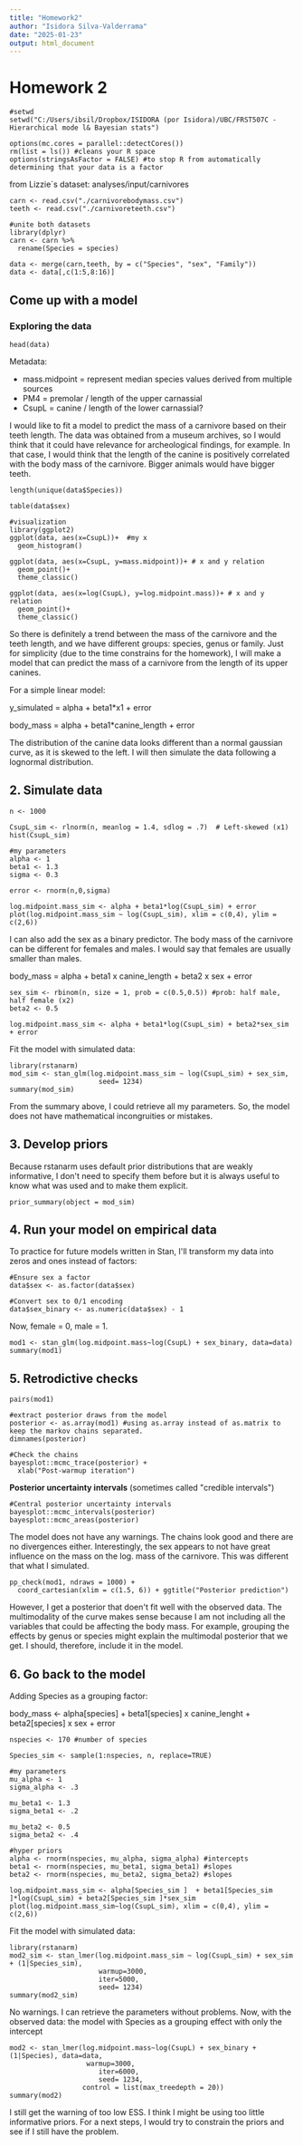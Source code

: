 ```yaml
---
title: "Homework2"
author: "Isidora Silva-Valderrama"
date: "2025-01-23"
output: html_document
---
```


# Homework 2

```{r setup, include=FALSE}
#setwd
setwd("C:/Users/ibsil/Dropbox/ISIDORA (por Isidora)/UBC/FRST507C - Hierarchical mode l& Bayesian stats")

options(mc.cores = parallel::detectCores())
rm(list = ls()) #cleans your R space
options(stringsAsFactor = FALSE) #to stop R from automatically determining that your data is a factor

```

from Lizzie`s dataset: 
analyses/input/carnivores
```{r}
carn <- read.csv("./carnivorebodymass.csv")
teeth <- read.csv("./carnivoreteeth.csv")

#unite both datasets
library(dplyr)
carn <- carn %>%
  rename(Species = species)

data <- merge(carn,teeth, by = c("Species", "sex", "Family"))
data <- data[,c(1:5,8:16)]
```


## Come up with a model

### Exploring the data
```{r}
head(data)
```

Metadata: 
- mass.midpoint = represent median species values derived from multiple sources
- PM4 = premolar / length of the upper carnassial 
- CsupL = canine / length of the lower carnassial? 

I would like to fit a model to predict the mass of a carnivore based on their teeth length. The data was obtained from a museum archives, so I would think that it could have relevance for archeological findings, for example.
In that case, I would think that the length of the canine is positively correlated with the body mass of the carnivore. Bigger animals would have bigger teeth.

```{r}
length(unique(data$Species))

table(data$sex)

#visualization
library(ggplot2)
ggplot(data, aes(x=CsupL))+  #my x
  geom_histogram()

ggplot(data, aes(x=CsupL, y=mass.midpoint))+ # x and y relation
  geom_point()+
  theme_classic()

ggplot(data, aes(x=log(CsupL), y=log.midpoint.mass))+ # x and y relation
  geom_point()+
  theme_classic()
```

So there is definitely a trend between the mass of the carnivore and the teeth length, and we have different groups: species, genus or family. Just for simplicity (due to the time constrains for the homework), I will make a model that can predict the mass of a carnivore from the length of its upper canines. 

For a simple linear model:

y_simulated = alpha + beta1*x1 + error

body_mass = alpha + beta1*canine_length + error

The distribution of the canine data looks different than a normal gaussian curve, as it is skewed to the left. I will then simulate the data following a lognormal distribution. 

## 2. Simulate data
```{r}
n <- 1000

CsupL_sim <- rlnorm(n, meanlog = 1.4, sdlog = .7)  # Left-skewed (x1)
hist(CsupL_sim)

#my parameters
alpha <- 1
beta1 <- 1.3
sigma <- 0.3

error <- rnorm(n,0,sigma)

log.midpoint.mass_sim <- alpha + beta1*log(CsupL_sim) + error
plot(log.midpoint.mass_sim ~ log(CsupL_sim), xlim = c(0,4), ylim = c(2,6))
```

I can also add the sex as a binary predictor. The body mass of the carnivore can be different for females and males. I would say that females are usually smaller than males. 

body_mass = alpha + beta1 x canine_length + beta2 x sex + error

```{r}
sex_sim <- rbinom(n, size = 1, prob = c(0.5,0.5)) #prob: half male, half female (x2)
beta2 <- 0.5

log.midpoint.mass_sim <- alpha + beta1*log(CsupL_sim) + beta2*sex_sim + error
```

Fit the model with simulated data: 

```{r}
library(rstanarm)
mod_sim <- stan_glm(log.midpoint.mass_sim ~ log(CsupL_sim) + sex_sim,
                      seed= 1234)
summary(mod_sim)

```

From the summary above, I could retrieve all my parameters. So, the model does not have mathematical incongruities or mistakes. 

## 3. Develop priors

Because rstanarm uses default prior distributions that are weakly informative, I don't need to specify them before but it is always useful to know what was used and to make them explicit. 
```{r}
prior_summary(object = mod_sim)
```
## 4. Run your model on empirical data

To practice for future models written in Stan, I'll transform my data into zeros and ones instead of factors: 
```{r}
#Ensure sex a factor
data$sex <- as.factor(data$sex)

#Convert sex to 0/1 encoding
data$sex_binary <- as.numeric(data$sex) - 1
```

Now, female = 0, male = 1. 

```{r}
mod1 <- stan_glm(log.midpoint.mass~log(CsupL) + sex_binary, data=data)
summary(mod1)
```

## 5. Retrodictive checks

```{r}
pairs(mod1)
```
```{r}
#extract posterior draws from the model
posterior <- as.array(mod1) #using as.array instead of as.matrix to keep the markov chains separated.
dimnames(posterior)

#Check the chains
bayesplot::mcmc_trace(posterior) + 
  xlab("Post-warmup iteration")
```

**Posterior uncertainty intervals**
(sometimes called "credible intervals")
```{r}
#Central posterior uncertainty intervals
bayesplot::mcmc_intervals(posterior)
bayesplot::mcmc_areas(posterior)
```

The model does not have any warnings. The chains look good and there are no divergences either. Interestingly, the sex appears to not have great influence on the mass on the log. mass of the carnivore. This was different that what I simulated.

```{r}
pp_check(mod1, ndraws = 1000) + 
  coord_cartesian(xlim = c(1.5, 6)) + ggtitle("Posterior prediction")
```

However, I get a posterior that doen't fit well with the observed data. The multimodality of the curve makes sense because I am not including all the variables that could be affecting the body mass. For example, grouping the effects by genus or species might explain the multimodal posterior that we get. I should, therefore, include it in the model.

## 6. Go back to the model 
Adding Species as a grouping factor:

body_mass <- alpha[species] + beta1[species] x canine_lenght + beta2[species] x sex + error

```{r}
nspecies <- 170 #number of species

Species_sim <- sample(1:nspecies, n, replace=TRUE) 

#my parameters
mu_alpha <- 1
sigma_alpha <- .3

mu_beta1 <- 1.3
sigma_beta1 <- .2

mu_beta2 <- 0.5
sigma_beta2 <- .4

#hyper priors
alpha <- rnorm(nspecies, mu_alpha, sigma_alpha) #intercepts
beta1 <- rnorm(nspecies, mu_beta1, sigma_beta1) #slopes
beta2 <- rnorm(nspecies, mu_beta2, sigma_beta2) #slopes

log.midpoint.mass_sim <- alpha[Species_sim ]  + beta1[Species_sim ]*log(CsupL_sim) + beta2[Species_sim ]*sex_sim
plot(log.midpoint.mass_sim~log(CsupL_sim), xlim = c(0,4), ylim = c(2,6))
```

Fit the model with simulated data: 

```{r}
library(rstanarm)
mod2_sim <- stan_lmer(log.midpoint.mass_sim ~ log(CsupL_sim) + sex_sim + (1|Species_sim),
                      warmup=3000,
                      iter=5000,
                      seed= 1234)
summary(mod2_sim)

```

No warnings. I can retrieve the parameters without problems. Now, with the observed data: the model with Species as a grouping effect with only the intercept
```{r}
mod2 <- stan_lmer(log.midpoint.mass~log(CsupL) + sex_binary + (1|Species), data=data,
                   warmup=3000,
                      iter=6000,
                      seed= 1234,
                  control = list(max_treedepth = 20))
summary(mod2)

```

I still get the warning of too low ESS. I think I might be using too little informative priors. For a next steps, I would try to constrain the priors and see if I still have the problem. 

